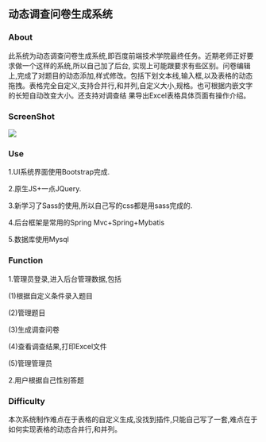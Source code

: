 ## 动态调查问卷生成系统

### About

此系统为动态调查问卷生成系统,即百度前端技术学院最终任务。近期老师正好要求做一个这样的系统,所以自己加了后台,
实现上可能跟要求有些区别。问卷编辑上,完成了对题目的动态添加,样式修改。包括下划文本线,输入框,以及表格的动态
拖拽。表格完全自定义,支持合并行,和并列,自定义大小,规格。也可根据内嵌文字的长短自动改变大小。还支持对调查结
果导出Excel表格具体页面有操作介绍。

### ScreenShot

![](![](screenshot.png))

### Use

1.UI系统界面使用Bootstrap完成.

2.原生JS+一点JQuery.

3.新学习了Sass的使用,所以自己写的css都是用sass完成的.

4.后台框架是常用的Spring Mvc+Spring+Mybatis

5.数据库使用Mysql

### Function

1.管理员登录,进入后台管理数据,包括

(1)根据自定义条件录入题目

(2)管理题目

(3)生成调查问卷

(4)查看调查结果,打印Excel文件

(5)管理管理员

2.用户根据自己性别答题

### Difficulty

本次系统制作难点在于表格的自定义生成,没找到插件,只能自己写了一套,难点在于如何实现表格的动态合并行,和并列。

